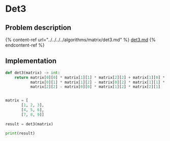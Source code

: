 # Det3

## Problem description

{% content-ref url="../../../../algorithms/matrix/det3.md" %}
[det3.md](../../../../algorithms/matrix/det3.md)
{% endcontent-ref %}

## Implementation

```python
def det3(matrix) -> int:
    return matrix[0][0] * matrix[1][1] * matrix[2][2] + matrix[1][0] * matrix[2][1] * matrix[0][2] + matrix[2][0] * \
           matrix[0][1] * matrix[1][2] - matrix[0][2] * matrix[1][1] * matrix[2][0] - matrix[0][1] * matrix[1][0] * \
           matrix[2][2] - matrix[0][0] * matrix[1][2] * matrix[2][1]


matrix = [
       [1, 2, 3], 
       [4, 5, 6], 
       [7, 8, 9]]
       
result = det3(matrix)

print(result)
```

